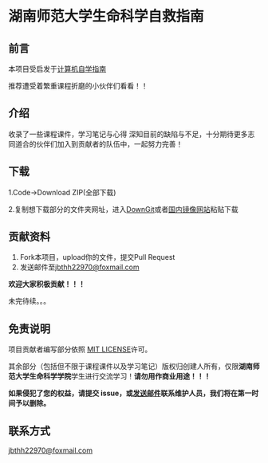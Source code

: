# 湖南师范大学生命科学自救指南
## 前言
本项目受启发于[计算机自学指南](https://csdiy.wiki)

推荐遭受着繁重课程折磨的小伙伴们看看！！

## 介绍
收录了一些课程课件，学习笔记与心得
深知目前的缺陷与不足，十分期待更多志同道合的伙伴们加入到贡献者的队伍中，一起努力完善！


## 下载
1.Code->Download ZIP(全部下载)

2.复制想下载部分的文件夹网址，进入[DownGit](https://minhaskamal.github.io/DownGit/#/home)或者[国内镜像网站](http://tool.mkblog.cn/downgit/#/home)粘贴下载

## 贡献资料
1. Fork本项目，upload你的文件，提交Pull Request
2. 发送邮件至[jbthh22970@foxmail.com](mailto:jbthh22970@foxmail.com)

**欢迎大家积极贡献！！！**

未完待续。。。

## 免责说明
项目贡献者编写部分依照 [MIT LICENSE](https://www.tawesoft.co.uk/kb/article/mit-license-faq)许可。

其余部分（包括但不限于课程课件以及学习笔记）版权归创建人所有，仅限**湖南师范大学生命科学学院**学生进行交流学习！**请勿用作商业用途！！！**

**如果侵犯了您的权益，请提交 issue，或[发送邮件](mailto:jbthh22970@foxmail.com)联系维护人员，我们将在第一时间予以删除。**

## 联系方式
[jbthh22970@foxmail.com](mailto:jbthh22970@foxmail.com)
